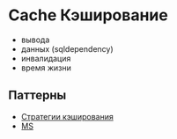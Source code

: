 # Cache Кэширование

- вывода
- данных (sqldependency)
- инвалидация
- время жизни

## Паттерны

- [Стратегии кэширования](https://kislayverma.com/software-architecture/architecture-patterns-caching-part-1/)
- [MS](https://learn.microsoft.com/en-us/azure/architecture/best-practices/caching)